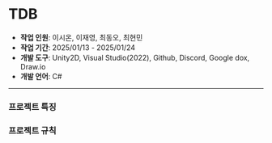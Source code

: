 # TDB
- **작업 인원**: 이시온, 이재영, 최동오, 최현민
- **작업 기간**: 2025/01/13 - 2025/01/24
- **개발 도구**: Unity2D, Visual Studio(2022), Github, Discord, Google dox, Draw.io
- **개발 언어**: C#
---

### 프로젝트 특징


### 프로젝트 규칙
